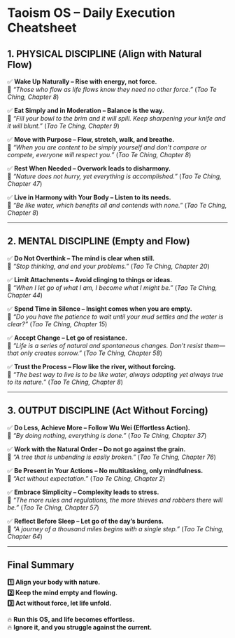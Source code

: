 # Taoism OS – Daily Execution Cheatsheet

## **1. PHYSICAL DISCIPLINE (Align with Natural Flow)**  
✅ **Wake Up Naturally – Rise with energy, not force.**  
📖 *“Those who flow as life flows know they need no other force.”* (*Tao Te Ching, Chapter 8*)  

✅ **Eat Simply and in Moderation – Balance is the way.**  
📖 *“Fill your bowl to the brim and it will spill. Keep sharpening your knife and it will blunt.”* (*Tao Te Ching, Chapter 9*)  

✅ **Move with Purpose – Flow, stretch, walk, and breathe.**  
📖 *“When you are content to be simply yourself and don’t compare or compete, everyone will respect you.”* (*Tao Te Ching, Chapter 8*)  

✅ **Rest When Needed – Overwork leads to disharmony.**  
📖 *“Nature does not hurry, yet everything is accomplished.”* (*Tao Te Ching, Chapter 47*)  

✅ **Live in Harmony with Your Body – Listen to its needs.**  
📖 *“Be like water, which benefits all and contends with none.”* (*Tao Te Ching, Chapter 8*)  

---

## **2. MENTAL DISCIPLINE (Empty and Flow)**  
✅ **Do Not Overthink – The mind is clear when still.**  
📖 *“Stop thinking, and end your problems.”* (*Tao Te Ching, Chapter 20*)  

✅ **Limit Attachments – Avoid clinging to things or ideas.**  
📖 *“When I let go of what I am, I become what I might be.”* (*Tao Te Ching, Chapter 44*)  

✅ **Spend Time in Silence – Insight comes when you are empty.**  
📖 *“Do you have the patience to wait until your mud settles and the water is clear?”* (*Tao Te Ching, Chapter 15*)  

✅ **Accept Change – Let go of resistance.**  
📖 *“Life is a series of natural and spontaneous changes. Don’t resist them—that only creates sorrow.”* (*Tao Te Ching, Chapter 58*)  

✅ **Trust the Process – Flow like the river, without forcing.**  
📖 *“The best way to live is to be like water, always adapting yet always true to its nature.”* (*Tao Te Ching, Chapter 8*)  

---

## **3. OUTPUT DISCIPLINE (Act Without Forcing)**  
✅ **Do Less, Achieve More – Follow Wu Wei (Effortless Action).**  
📖 *“By doing nothing, everything is done.”* (*Tao Te Ching, Chapter 37*)  

✅ **Work with the Natural Order – Do not go against the grain.**  
📖 *“A tree that is unbending is easily broken.”* (*Tao Te Ching, Chapter 76*)  

✅ **Be Present in Your Actions – No multitasking, only mindfulness.**  
📖 *“Act without expectation.”* (*Tao Te Ching, Chapter 2*)  

✅ **Embrace Simplicity – Complexity leads to stress.**  
📖 *“The more rules and regulations, the more thieves and robbers there will be.”* (*Tao Te Ching, Chapter 57*)  

✅ **Reflect Before Sleep – Let go of the day’s burdens.**  
📖 *“A journey of a thousand miles begins with a single step.”* (*Tao Te Ching, Chapter 64*)  

---

## **Final Summary**  
**1️⃣ Align your body with nature.**  
**2️⃣ Keep the mind empty and flowing.**  
**3️⃣ Act without force, let life unfold.**  

🔥 **Run this OS, and life becomes effortless.**  
🔥 **Ignore it, and you struggle against the current.**

